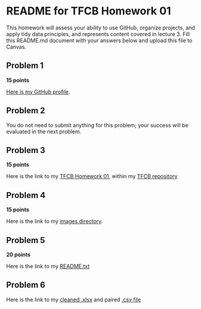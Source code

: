 # README for TFCB Homework 01

This homework will assess your ability to use GitHub, organize projects, and apply tidy data principles, and represents content covered in lecture 3. Fill this README.md document with your answers below and upload this file to Canvas.

## Problem 1

**15 points**

[Here is my GitHub profile](https://github.com/MitchellKluesner).


## Problem 2

You do not need to submit anything for this problem; your success will be evaluated in the next problem.

## Problem 3

**15 points**


Here is the link to my [TFCB Homework 01](https://github.com/MitchellKluesner/tfcb/tree/main/tfcb-homework01), within my [TFCB repository](https://github.com/MitchellKluesner/tfcb)

## Problem 4

**15 points**

Here is the link to my [images directory](https://github.com/MitchellKluesner/tfcb/blob/main/tfcb-homework01/README.md).

## Problem 5

**20 points**

Here is the link to my [README.txt](https://github.com/MitchellKluesner/tfcb/blob/main/tfcb-homework01/README.md)

## Problem 6

Here is the link to my [cleaned .xlsx]() and paired [.csv file]()

